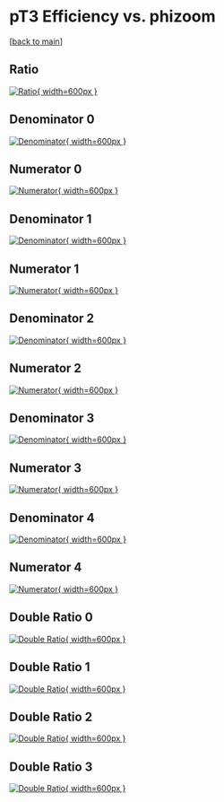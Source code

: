 # pT3 Efficiency vs. phizoom

[[back to main](./)]



## Ratio

[![Ratio](../mtv/var/pT3_vtr_13_0_eff_phizoom.png){ width=600px }](../mtv/var/pT3_vtr_13_0_eff_phizoom.pdf)

## Denominator 0

[![Denominator](../mtv/den/pT3_vtr_13_0_eff_phizoom_den0.png){ width=600px }](../mtv/den/pT3_vtr_13_0_eff_phizoom_den0.pdf)

## Numerator 0

[![Numerator](../mtv/num/pT3_vtr_13_0_eff_phizoom_num0.png){ width=600px }](../mtv/num/pT3_vtr_13_0_eff_phizoom_num0.pdf)

## Denominator 1

[![Denominator](../mtv/den/pT3_vtr_13_0_eff_phizoom_den1.png){ width=600px }](../mtv/den/pT3_vtr_13_0_eff_phizoom_den1.pdf)

## Numerator 1

[![Numerator](../mtv/num/pT3_vtr_13_0_eff_phizoom_num1.png){ width=600px }](../mtv/num/pT3_vtr_13_0_eff_phizoom_num1.pdf)

## Denominator 2

[![Denominator](../mtv/den/pT3_vtr_13_0_eff_phizoom_den2.png){ width=600px }](../mtv/den/pT3_vtr_13_0_eff_phizoom_den2.pdf)

## Numerator 2

[![Numerator](../mtv/num/pT3_vtr_13_0_eff_phizoom_num2.png){ width=600px }](../mtv/num/pT3_vtr_13_0_eff_phizoom_num2.pdf)

## Denominator 3

[![Denominator](../mtv/den/pT3_vtr_13_0_eff_phizoom_den3.png){ width=600px }](../mtv/den/pT3_vtr_13_0_eff_phizoom_den3.pdf)

## Numerator 3

[![Numerator](../mtv/num/pT3_vtr_13_0_eff_phizoom_num3.png){ width=600px }](../mtv/num/pT3_vtr_13_0_eff_phizoom_num3.pdf)

## Denominator 4

[![Denominator](../mtv/den/pT3_vtr_13_0_eff_phizoom_den4.png){ width=600px }](../mtv/den/pT3_vtr_13_0_eff_phizoom_den4.pdf)

## Numerator 4

[![Numerator](../mtv/num/pT3_vtr_13_0_eff_phizoom_num4.png){ width=600px }](../mtv/num/pT3_vtr_13_0_eff_phizoom_num4.pdf)

## Double Ratio 0

[![Double Ratio](../mtv/ratio/pT3_vtr_13_0_eff_phizoom_ratio0.png){ width=600px }](../mtv/ratio/pT3_vtr_13_0_eff_phizoom_ratio0.pdf)

## Double Ratio 1

[![Double Ratio](../mtv/ratio/pT3_vtr_13_0_eff_phizoom_ratio1.png){ width=600px }](../mtv/ratio/pT3_vtr_13_0_eff_phizoom_ratio1.pdf)

## Double Ratio 2

[![Double Ratio](../mtv/ratio/pT3_vtr_13_0_eff_phizoom_ratio2.png){ width=600px }](../mtv/ratio/pT3_vtr_13_0_eff_phizoom_ratio2.pdf)

## Double Ratio 3

[![Double Ratio](../mtv/ratio/pT3_vtr_13_0_eff_phizoom_ratio3.png){ width=600px }](../mtv/ratio/pT3_vtr_13_0_eff_phizoom_ratio3.pdf)

